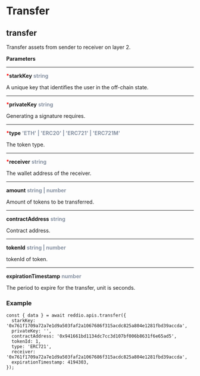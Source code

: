 # Transfer

## transfer

Transfer assets from sender to receiver on layer 2.

**Parameters**

---

<strong style='color:red'>*</strong>**starkKey** <strong style='color:#8792a2'>string</strong>

A unique key that identifies the user in the off-chain state.

---

<strong style='color:red'>*</strong>**privateKey** <strong style='color:#8792a2'>string</strong>

Generating a signature requires.

---

<strong style='color:red'>*</strong>**type** <strong style='color:#8792a2'>'ETH' | 'ERC20' | 'ERC721' | 'ERC721M'</strong>

The token type.

---

<strong style='color:red'>*</strong>**receiver** <strong style='color:#8792a2'>string</strong>

The wallet address of the receiver.

---

**amount** <strong style='color:#8792a2'>string | number</strong>

Amount of tokens to be transferred.

---

**contractAddress** <strong style='color:#8792a2'>string</strong>

Contract address.

---

**tokenId** <strong style='color:#8792a2'>string | number</strong>

tokenId of token.

---

**expirationTimestamp** <strong style='color:#8792a2'>number</strong>

The period to expire for the transfer, unit is seconds.

### Example

```tsx
const { data } = await reddio.apis.transfer({
  starkKey: '0x761f1709a72a7e1d9a503faf2a1067686f315acdc825a804e1281fbd39accda',
  privateKey: '',
  contractAddress: '0x941661bd1134dc7cc3d107bf006b8631f6e65ad5',
  tokenId: 1,
  type: 'ERC721',
  receiver: '0x761f1709a72a7e1d9a503faf2a1067686f315acdc825a804e1281fbd39accda',
  expirationTimestamp: 4194303,
});
```
